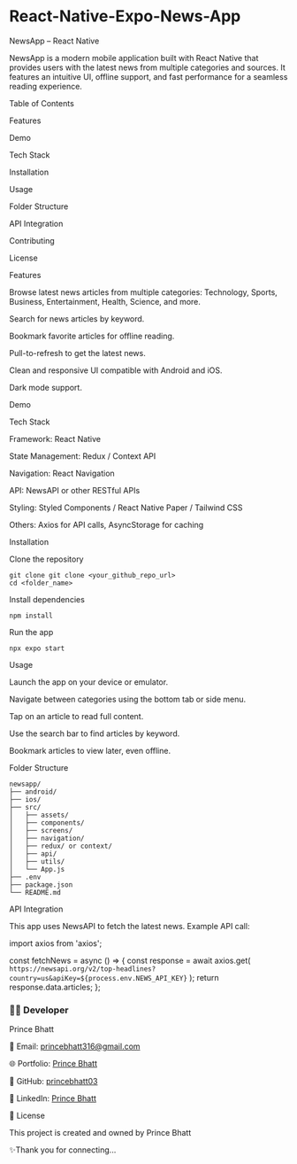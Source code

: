 # React-Native-Expo-News-App
NewsApp – React Native

NewsApp is a modern mobile application built with React Native that provides users with the latest news from multiple categories and sources. It features an intuitive UI, offline support, and fast performance for a seamless reading experience.

Table of Contents

Features

Demo

Tech Stack

Installation

Usage

Folder Structure

API Integration

Contributing

License

Features

Browse latest news articles from multiple categories: Technology, Sports, Business, Entertainment, Health, Science, and more.

Search for news articles by keyword.

Bookmark favorite articles for offline reading.

Pull-to-refresh to get the latest news.

Clean and responsive UI compatible with Android and iOS.

Dark mode support.

Demo

Tech Stack

Framework: React Native

State Management: Redux / Context API

Navigation: React Navigation

API: NewsAPI
 or other RESTful APIs

Styling: Styled Components / React Native Paper / Tailwind CSS

Others: Axios for API calls, AsyncStorage for caching

Installation

Clone the repository

```
git clone git clone <your_github_repo_url>
cd <folder_name>
```

Install dependencies

```
npm install 
```

Run the app
```
npx expo start
```

Usage

Launch the app on your device or emulator.

Navigate between categories using the bottom tab or side menu.

Tap on an article to read full content.

Use the search bar to find articles by keyword.

Bookmark articles to view later, even offline.

Folder Structure
```
newsapp/
├── android/
├── ios/
├── src/
│   ├── assets/
│   ├── components/
│   ├── screens/
│   ├── navigation/
│   ├── redux/ or context/
│   ├── api/
│   ├── utils/
│   └── App.js
├── .env
├── package.json
└── README.md
```
API Integration

This app uses NewsAPI
 to fetch the latest news. Example API call:

import axios from 'axios';

const fetchNews = async () => {
  const response = await axios.get(
    `https://newsapi.org/v2/top-headlines?country=us&apiKey=${process.env.NEWS_API_KEY}`
  );
  return response.data.articles;
};

### 👨‍💻 Developer
Prince Bhatt

📧 Email: princebhatt316@gmail.com

🌐 Portfolio: [Prince Bhatt](https://princebhatt03.github.io/Portfolio)

💼 GitHub: [princebhatt03](https://github.com/princebhatt03)

💬 LinkedIn: [Prince Bhatt](https://www.linkedin.com/in/prince-bhatt-0958a725a/)

📄 License

This project is created and owned by Prince Bhatt

✨Thank you for connecting...
